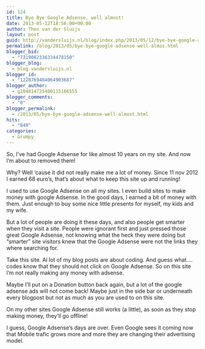 ```yaml
---
id: 124
title: Bye Bye Google Adsense, well almost!
date: 2013-05-12T18:56:00+00:00
author: Theo van der Sluijs
layout: post
guid: http://vandersluijs.nl/blog/index.php/2013/05/12/bye-bye-google-adsense-well-almos/
permalink: /blog/2013/05/bye-bye-google-adsense-well-almos.html
blogger_bid:
  - "7319082336334478150"
blogger_blog:
  - blog.vandersluijs.nl
blogger_id:
  - "1228769484064903687"
blogger_author:
  - g104814725400115166555
blogger_comments:
  - "0"
blogger_permalink:
  - /2013/05/bye-bye-google-adsense-well-almost.html
hits:
  - "840"
categories:
  - Grumpy
---
```

So, I&#8217;ve had Google Adsense for like almost 10 years on my site. And now I&#8217;m about to removed them!

Why? Well &#8216;cause it did not really make me a lot of money. Since 11 nov 2012 I earned 68 euro&#8217;s, that&#8217;s about what to keep this site up and running!<!--more-->

I used to use Google Adsense on all my sites. I even build sites to make money with google Adsense. In the good days, I earned a bit of money with them. Just enough to buy some nice little presents for myself, my kids and my wife.

But a lot of people are doing it these days, and also people get smarter when they visit a site. People were ignorant first and just pressed those great Google Adsense, not knowing what the heck they were doing but &#8220;smarter&#8221; site visitors knew that the Google Adsense were not the links they where searching for.

Take this site. Al lot of my blog posts are about coding. And guess what&#8230;. codes know that they should not click on Google Adsense. So on this site I&#8217;m not really making any money with adsense.

Maybe I&#8217;ll put on a Donation button back again, but a lot of the google adsense ads will not come back! Maybe just in the side bar or underneath every blogpost but not as much as you are used to on this site.

On my other sites Google Adsense still works (a little), as soon as they stop making money, they&#8217;ll go offline!

I guess, Google Adsense&#8217;s days are over. Even Google sees it coming now that Mobile trafic grows more and more they are changing their advertising model.